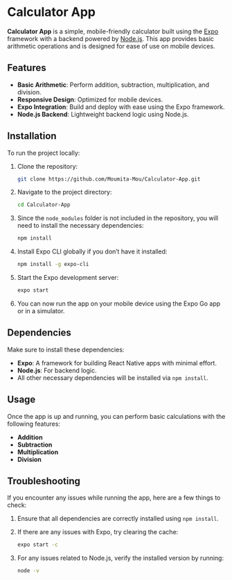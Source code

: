 # Calculator App

**Calculator App** is a simple, mobile-friendly calculator built using the [Expo](https://expo.dev/) framework with a backend powered by [Node.js](https://nodejs.org/). This app provides basic arithmetic operations and is designed for ease of use on mobile devices.

## Features

- **Basic Arithmetic**: Perform addition, subtraction, multiplication, and division.
- **Responsive Design**: Optimized for mobile devices.
- **Expo Integration**: Build and deploy with ease using the Expo framework.
- **Node.js Backend**: Lightweight backend logic using Node.js.

## Installation

To run the project locally:

1. Clone the repository:

   ```bash
   git clone https://github.com/Moumita-Mou/Calculator-App.git
   ```

2. Navigate to the project directory:

   ```bash
   cd Calculator-App
   ```

3. Since the `node_modules` folder is not included in the repository, you will need to install the necessary dependencies:

   ```bash
   npm install
   ```

4. Install Expo CLI globally if you don’t have it installed:

   ```bash
   npm install -g expo-cli
   ```

5. Start the Expo development server:

   ```bash
   expo start
   ```

6. You can now run the app on your mobile device using the Expo Go app or in a simulator.

## Dependencies

Make sure to install these dependencies:

- **Expo**: A framework for building React Native apps with minimal effort.
- **Node.js**: For backend logic.
- All other necessary dependencies will be installed via `npm install`.

## Usage

Once the app is up and running, you can perform basic calculations with the following features:

- **Addition**
- **Subtraction**
- **Multiplication**
- **Division**

## Troubleshooting

If you encounter any issues while running the app, here are a few things to check:

1. Ensure that all dependencies are correctly installed using `npm install`.
2. If there are any issues with Expo, try clearing the cache:

   ```bash
   expo start -c
   ```

3. For any issues related to Node.js, verify the installed version by running:

   ```bash
   node -v
   ```
